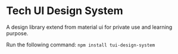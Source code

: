 # Tech UI Design System

A design library extend from material ui for private use and learning purpose.

Run the following command:
`npm install tui-design-system`
